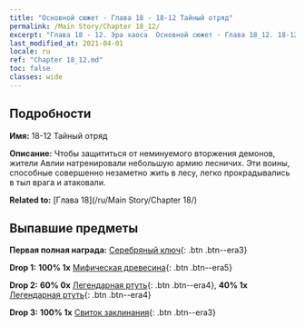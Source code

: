 ```yaml
---
title: "Основной сюжет - Глава 18 - 18-12 Тайный отряд"
permalink: /Main Story/Chapter 18_12/
excerpt: "Глава 18 - 12. Эра хаоса  Основной сюжет - Глава 18_12. 18-12 Тайный отряд"
last_modified_at: 2021-04-01
locale: ru
ref: "Chapter 18_12.md"
toc: false
classes: wide
---
```


## Подробности

 **Имя:** 18-12 Тайный отряд

 **Описание:** Чтобы защититься от неминуемого вторжения демонов, жители Авлии натренировали небольшую армию лесничих. Эти воины, способные совершенно незаметно жить в лесу, легко прокрадывались в тыл врага и атаковали.

 **Related to:** [Глава 18](/ru/Main Story/Chapter 18/)

## Выпавшие предметы

 **Первая полная награда:** [Серебряный ключ](/ru/Items/con_693/){: .btn .btn--era3}

 **Drop 1:** **100% 1x** [Мифическая древесина](/ru/Items/mat_62/){: .btn .btn--era5}

 **Drop 2:** **60% 0x** [Легендарная ртуть](/ru/Items/mat_56/){: .btn .btn--era4}, **40% 1x** [Легендарная ртуть](/ru/Items/mat_56/){: .btn .btn--era4}

 **Drop 3:** **100% 1x** [Свиток заклинания](/ru/Items/con_694/){: .btn .btn--era3}

